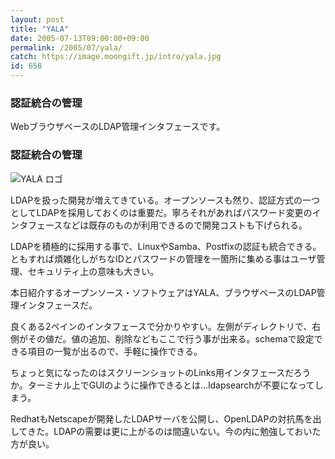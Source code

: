 ```yaml
---
layout: post
title: "YALA"
date: 2005-07-13T09:00:00+09:00
permalink: /2005/07/yala/
catch: https://image.moongift.jp/intro/yala.jpg
id: 658
---
```

### 認証統合の管理
  
WebブラウザベースのLDAP管理インタフェースです。  
<!--more-->  

### 認証統合の管理
  

![YALA ロゴ](https://image.moongift.jp/intro/yala.jpg "YALA ロゴ")

  

LDAPを扱った開発が増えてきている。オープンソースも然り、認証方式の一つとしてLDAPを採用しておくのは重要だ。寧ろそれがあればパスワード変更のインタフェースなどは既存のものが利用できるので開発コストも下げられる。

  

LDAPを積極的に採用する事で、LinuxやSamba、Postfixの認証も統合できる。ともすれば煩雑化しがちなIDとパスワードの管理を一箇所に集める事はユーザ管理、セキュリティ上の意味も大きい。

  

本日紹介するオープンソース・ソフトウェアはYALA、ブラウザベースのLDAP管理インタフェースだ。

  

良くある2ペインのインタフェースで分かりやすい。左側がディレクトリで、右側がその値だ。値の追加、削除などもここで行う事が出来る。schemaで設定できる項目の一覧が出るので、手軽に操作できる。

  

ちょっと気になったのはスクリーンショットのLinks用インタフェースだろうか。ターミナル上でGUIのように操作できるとは…ldapsearchが不要になってしまう。

  

RedhatもNetscapeが開発したLDAPサーバを公開し、OpenLDAPの対抗馬を出してきた。LDAPの需要は更に上がるのは間違いない。今の内に勉強しておいた方が良い。

